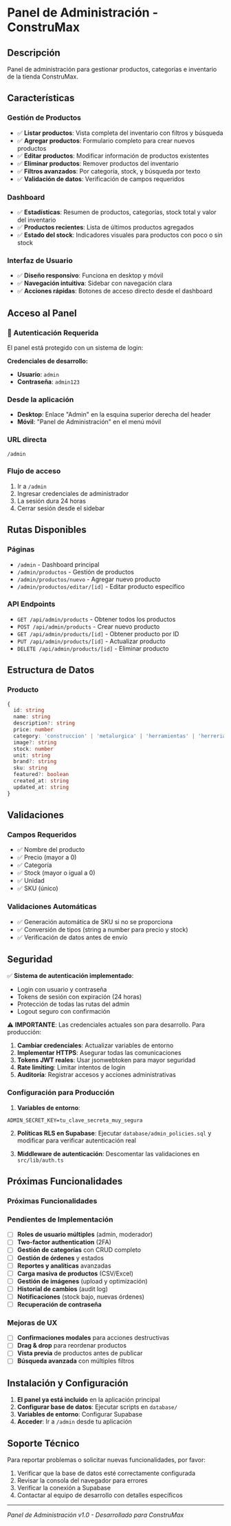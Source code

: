 # Panel de Administración - ConstruMax

## Descripción

Panel de administración para gestionar productos, categorías e inventario de la tienda ConstruMax.

## Características

### Gestión de Productos

- ✅ **Listar productos**: Vista completa del inventario con filtros y búsqueda
- ✅ **Agregar productos**: Formulario completo para crear nuevos productos
- ✅ **Editar productos**: Modificar información de productos existentes
- ✅ **Eliminar productos**: Remover productos del inventario
- ✅ **Filtros avanzados**: Por categoría, stock, y búsqueda por texto
- ✅ **Validación de datos**: Verificación de campos requeridos

### Dashboard

- ✅ **Estadísticas**: Resumen de productos, categorías, stock total y valor del inventario
- ✅ **Productos recientes**: Lista de últimos productos agregados
- ✅ **Estado del stock**: Indicadores visuales para productos con poco o sin stock

### Interfaz de Usuario

- ✅ **Diseño responsivo**: Funciona en desktop y móvil
- ✅ **Navegación intuitiva**: Sidebar con navegación clara
- ✅ **Acciones rápidas**: Botones de acceso directo desde el dashboard

## Acceso al Panel

### 🔐 Autenticación Requerida

El panel está protegido con un sistema de login:

**Credenciales de desarrollo:**

- **Usuario**: `admin`
- **Contraseña**: `admin123`

### Desde la aplicación

- **Desktop**: Enlace "Admin" en la esquina superior derecha del header
- **Móvil**: "Panel de Administración" en el menú móvil

### URL directa

```
/admin
```

### Flujo de acceso

1. Ir a `/admin`
2. Ingresar credenciales de administrador
3. La sesión dura 24 horas
4. Cerrar sesión desde el sidebar

## Rutas Disponibles

### Páginas

- `/admin` - Dashboard principal
- `/admin/productos` - Gestión de productos
- `/admin/productos/nuevo` - Agregar nuevo producto
- `/admin/productos/editar/[id]` - Editar producto específico

### API Endpoints

- `GET /api/admin/products` - Obtener todos los productos
- `POST /api/admin/products` - Crear nuevo producto
- `GET /api/admin/products/[id]` - Obtener producto por ID
- `PUT /api/admin/products/[id]` - Actualizar producto
- `DELETE /api/admin/products/[id]` - Eliminar producto

## Estructura de Datos

### Producto

```typescript
{
  id: string
  name: string
  description?: string
  price: number
  category: 'construccion' | 'metalurgica' | 'herramientas' | 'herreria'
  image?: string
  stock: number
  unit: string
  brand?: string
  sku: string
  featured?: boolean
  created_at: string
  updated_at: string
}
```

## Validaciones

### Campos Requeridos

- ✅ Nombre del producto
- ✅ Precio (mayor a 0)
- ✅ Categoría
- ✅ Stock (mayor o igual a 0)
- ✅ Unidad
- ✅ SKU (único)

### Validaciones Automáticas

- ✅ Generación automática de SKU si no se proporciona
- ✅ Conversión de tipos (string a number para precio y stock)
- ✅ Verificación de datos antes de envío

## Seguridad

✅ **Sistema de autenticación implementado**:

- Login con usuario y contraseña
- Tokens de sesión con expiración (24 horas)
- Protección de todas las rutas del admin
- Logout seguro con confirmación

⚠️ **IMPORTANTE**: Las credenciales actuales son para desarrollo. Para producción:

1. **Cambiar credenciales**: Actualizar variables de entorno
2. **Implementar HTTPS**: Asegurar todas las comunicaciones
3. **Tokens JWT reales**: Usar jsonwebtoken para mayor seguridad
4. **Rate limiting**: Limitar intentos de login
5. **Auditoría**: Registrar accesos y acciones administrativas

### Configuración para Producción

1. **Variables de entorno**:

```env
ADMIN_SECRET_KEY=tu_clave_secreta_muy_segura
```

2. **Políticas RLS en Supabase**: Ejecutar `database/admin_policies.sql` y modificar para verificar autenticación real

3. **Middleware de autenticación**: Descomentar las validaciones en `src/lib/auth.ts`

## Próximas Funcionalidades

### Próximas Funcionalidades

### Pendientes de Implementación

- [ ] **Roles de usuario múltiples** (admin, moderador)
- [ ] **Two-factor authentication** (2FA)
- [ ] **Gestión de categorías** con CRUD completo
- [ ] **Gestión de órdenes** y estados
- [ ] **Reportes y analíticas** avanzadas
- [ ] **Carga masiva de productos** (CSV/Excel)
- [ ] **Gestión de imágenes** (upload y optimización)
- [ ] **Historial de cambios** (audit log)
- [ ] **Notificaciones** (stock bajo, nuevas órdenes)
- [ ] **Recuperación de contraseña**

### Mejoras de UX

- [ ] **Confirmaciones modales** para acciones destructivas
- [ ] **Drag & drop** para reordenar productos
- [ ] **Vista previa** de productos antes de publicar
- [ ] **Búsqueda avanzada** con múltiples filtros

## Instalación y Configuración

1. **El panel ya está incluido** en la aplicación principal
2. **Configurar base de datos**: Ejecutar scripts en `database/`
3. **Variables de entorno**: Configurar Supabase
4. **Acceder**: Ir a `/admin` desde tu aplicación

## Soporte Técnico

Para reportar problemas o solicitar nuevas funcionalidades, por favor:

1. Verificar que la base de datos esté correctamente configurada
2. Revisar la consola del navegador para errores
3. Verificar la conexión a Supabase
4. Contactar al equipo de desarrollo con detalles específicos

---

_Panel de Administración v1.0 - Desarrollado para ConstruMax_
